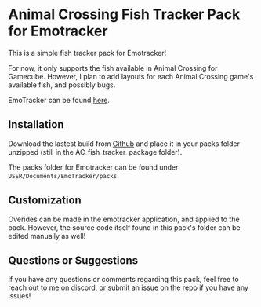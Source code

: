 # Animal Crossing Fish Tracker Pack for Emotracker

This is a simple fish tracker pack for Emotracker! 

For now, it only supports the fish available in Animal Crossing for Gamecube. However, I plan to add layouts for each Animal Crossing game's available fish, and possibly bugs.

EmoTracker can be found [here](https://emotracker.net).

## Installation

Download the lastest build from [Github](https://github.com/NTumminaro/AC-fish-tracker-package) and place it in your packs folder unzipped (still in the AC_fish_tracker_package folder).

The packs folder for Emotracker can be found under `USER/Documents/EmoTracker/packs`.

## Customization

Overides can be made in the emotracker application, and applied to the pack. However, the source code itself found in this pack's folder can be edited manually as well!

## Questions or Suggestions

If you have any questions or comments regarding this pack, feel free to reach out to me on discord, or submit an issue on the repo if you have any issues!
